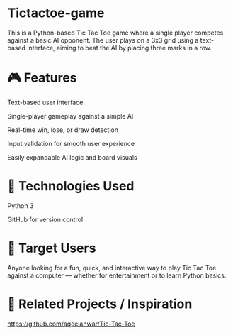 # Tictactoe-game
This is a Python-based Tic Tac Toe game where a single player competes against a basic AI opponent. The user plays on a 3x3 grid using a text-based interface, aiming to beat the AI by placing three marks in a row.

# 🎮 Features

Text-based user interface

Single-player gameplay against a simple AI

Real-time win, lose, or draw detection

Input validation for smooth user experience

Easily expandable AI logic and board visuals

# 🔧 Technologies Used

Python 3

GitHub for version control

# 👥 Target Users 
Anyone looking for a fun, quick, and interactive way to play Tic Tac Toe against a computer — whether for entertainment or to learn Python basics.

# 🔗 Related Projects / Inspiration
https://github.com/aqeelanwar/Tic-Tac-Toe
